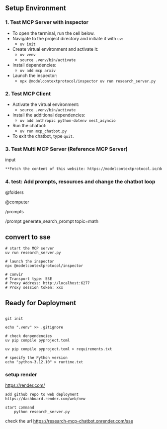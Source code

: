 

## Setup Environment

### 1. Test MCP Server with inspector
- To open the terminal, run the cell below.
- Navigate to the project directory and initiate it with `uv`:
    - `uv init`
-  Create virtual environment and activate it:
    - `uv venv`
    - `source .venv/bin/activate`
- Install dependencies:
    - `uv add mcp arxiv`
- Launch the inspector:
    - `npx @modelcontextprotocol/inspector uv run research_server.py`

### 2. Test MCP Client
- Activate the virtual environment:
    - `source .venv/bin/activate`
- Install the additional dependencies:
    - `uv add anthropic python-dotenv nest_asyncio`
- Run the chatbot:
    - `uv run mcp_chatbot.py`
- To exit the chatbot, type `quit`.

### 3. Test Multi MCP Server (Reference MCP Server)

input
```md
**Fetch the content of this website: https://modelcontextprotocol.io/docs/learn/architecture ** and save the content in the file "mcp_summary.md". **Create a visual diagram that summarizes the content of "mcp_summary.md" and save it in a text file**
```


### 4. test: Add prompts, resources and change the chatbot loop

@folders

@computer

/prompts

/prompt generate_search_prompt topic=math

## convert to sse 
```shell
# start the MCP server
uv run research_server.py

# launch the inspector
npx @modelcontextprotocol/inspector

# convir
# Transport type: SSE
# Proxy Address: http://localhost:6277
# Proxy session token: xxx
```

## Ready for Deployment
```shell

git init

echo ".venv" >> .gitignore

# check denpendencies
uv pip compile pyproject.toml

uv pip compile pyproject.toml > requirements.txt

# specify the Python version
echo "python-3.12.10" > runtime.txt
```

### setup render
https://render.com/

```text
add github repo to web deployment
https://dashboard.render.com/web/new

start command
    python research_server.py

```
check the url 
https://research-mcp-chatbot.onrender.com/sse

